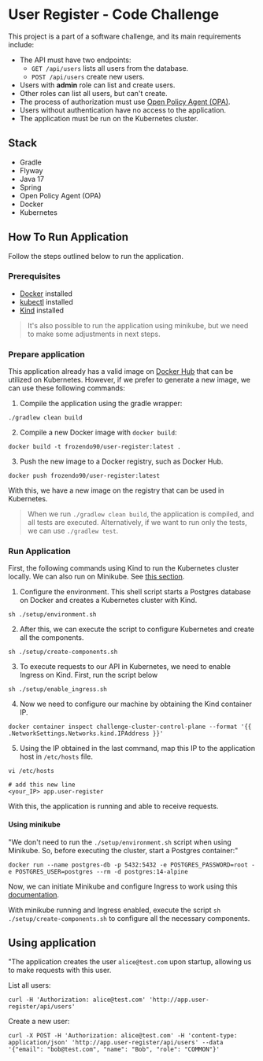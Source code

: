 # User Register - Code Challenge

This project is a part of a software challenge, and its main requirements include:

- The API must have two endpoints:
  - `GET /api/users` lists all users from the database.
  - `POST /api/users` create new users.
- Users with **admin** role can list and create users.
- Other roles can list all users, but can't create.
- The process of authorization must use [Open Policy Agent (OPA)](https://www.openpolicyagent.org/).
- Users without authentication have no access to the application.
- The application must be run on the Kubernetes cluster.

## Stack

- Gradle
- Flyway
- Java 17
- Spring
- Open Policy Agent (OPA)
- Docker
- Kubernetes

## How To Run Application

Follow the steps outlined below to run the application.

### Prerequisites

- [Docker](https://docs.docker.com/engine/install/) installed
- [kubectl](https://kubernetes.io/pt-br/docs/reference/kubectl/) installed
- [Kind](https://kind.sigs.k8s.io/) installed

> It's also possible to run the application using minikube,
> but we need to make some adjustments in next steps.

### Prepare application

This application already has a valid image on [Docker Hub](https://hub.docker.com/repository/docker/frozendo90/user-register/general) that can be utilized on Kubernetes.
However, if we prefer to generate a new image, we can use these following commands:

1. Compile the application using the gradle wrapper:
```
./gradlew clean build
```

2. Compile a new Docker image with `docker build`:
```
docker build -t frozendo90/user-register:latest .
```

3. Push the new image to a Docker registry, such as Docker Hub.
```
docker push frozendo90/user-register:latest
```

With this, we have a new image on the registry that can be used in Kubernetes.

> When we run `./gradlew clean build`, the application is compiled, and all tests are executed.
> Alternatively, if we want to run only the tests, we can use `./gradlew test`.

### Run Application

First, the following commands using Kind to run the Kubernetes cluster locally.
We can also run on Minikube. See [this section](https://github.com/frozendo/user-register-code-challenge?tab=readme-ov-file#using-minikube).

1. Configure the environment. This shell script starts a Postgres database on Docker and creates a Kubernetes cluster with Kind.
```
sh ./setup/environment.sh
```

2. After this, we can execute the script to configure Kubernetes and create all the components.
```
sh ./setup/create-components.sh
```

3. To execute requests to our API in Kubernetes, we need to enable Ingress on Kind. First, run the script below
```
sh ./setup/enable_ingress.sh
```

4. Now we need to configure our machine by obtaining the Kind container IP.
```
docker container inspect challenge-cluster-control-plane --format '{{ .NetworkSettings.Networks.kind.IPAddress }}'
```

5. Using the IP obtained in the last command, map this IP to the application host in `/etc/hosts` file.
```
vi /etc/hosts

# add this new line
<your_IP> app.user-register
```

With this, the application is running and able to receive requests.

#### Using minikube

"We don't need to run the `./setup/environment.sh` script when using Minikube. So, before executing the cluster, start a Postgres container:"
```
docker run --name postgres-db -p 5432:5432 -e POSTGRES_PASSWORD=root -e POSTGRES_USER=postgres --rm -d postgres:14-alpine
```

Now, we can initiate Minikube and configure Ingress to work using this [documentation](https://kubernetes.io/docs/tasks/access-application-cluster/ingress-minikube/).

With minikube running and Ingress enabled, execute the script `sh ./setup/create-components.sh` to configure all the necessary components.

## Using application

"The application creates the user `alice@test.com` upon startup, allowing us to make requests with this user.

List all users:
```
curl -H 'Authorization: alice@test.com' 'http://app.user-register/api/users'
```

Create a new user:
```
curl -X POST -H 'Authorization: alice@test.com' -H 'content-type: application/json' 'http://app.user-register/api/users' --data '{"email": "bob@test.com", "name": "Bob", "role": "COMMON"}'
```
